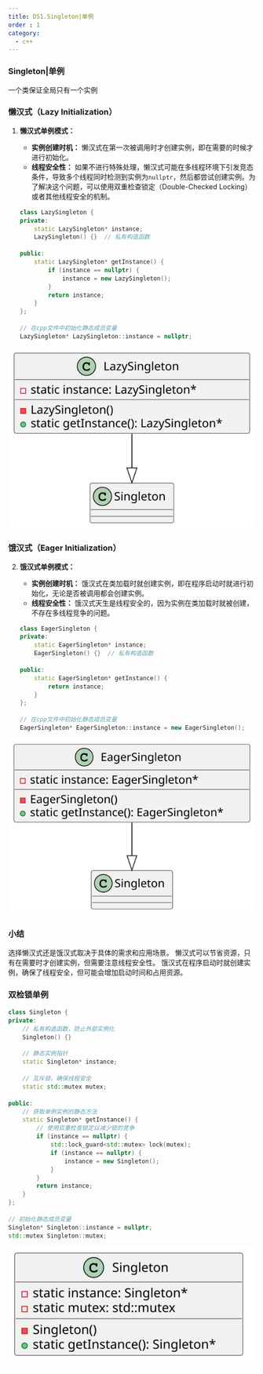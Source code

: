 ```yaml
---
title: DS1.Singleton|单例
order : 1
category:
  - c++
---
```


### Singleton|单例

<ChatMessage avatar="../../../assets/emoji/blzt.png" :avatarWidth="40">
一个类保证全局只有一个实例
</ChatMessage>

### 懒汉式（Lazy Initialization）

1. **懒汉式单例模式：**
    - **实例创建时机：** 懒汉式在第一次被调用时才创建实例，即在需要的时候才进行初始化。
    - **线程安全性：** 如果不进行特殊处理，懒汉式可能在多线程环境下引发竞态条件，导致多个线程同时检测到实例为`nullptr`，然后都尝试创建实例。为了解决这个问题，可以使用双重检查锁定（Double-Checked Locking）或者其他线程安全的机制。

   ```cpp
   class LazySingleton {
   private:
       static LazySingleton* instance;
       LazySingleton() {}  // 私有构造函数

   public:
       static LazySingleton* getInstance() {
           if (instance == nullptr) {
               instance = new LazySingleton();
           }
           return instance;
       }
   };

   // 在cpp文件中初始化静态成员变量
   LazySingleton* LazySingleton::instance = nullptr;
   ```
   
![](..%2Fassets%2FLazySingleton%20.svg)  

### 饿汉式（Eager Initialization）
2. **饿汉式单例模式：**
    - **实例创建时机：** 饿汉式在类加载时就创建实例，即在程序启动时就进行初始化，无论是否被调用都会创建实例。
    - **线程安全性：** 饿汉式天生是线程安全的，因为实例在类加载时就被创建，不存在多线程竞争的问题。

   ```cpp
   class EagerSingleton {
   private:
       static EagerSingleton* instance;
       EagerSingleton() {}  // 私有构造函数

   public:
       static EagerSingleton* getInstance() {
           return instance;
       }
   };

   // 在cpp文件中初始化静态成员变量
   EagerSingleton* EagerSingleton::instance = new EagerSingleton();
   ```
![](..%2Fassets%2FEagerSingleton.svg) 

### 小结

选择懒汉式还是饿汉式取决于具体的需求和应用场景。
懒汉式可以节省资源，只有在需要时才创建实例，但需要注意线程安全性。
饿汉式在程序启动时就创建实例，确保了线程安全，但可能会增加启动时间和占用资源。

### 双检锁单例

```cpp
class Singleton {
private:
    // 私有构造函数，防止外部实例化
    Singleton() {}

    // 静态实例指针
    static Singleton* instance;

    // 互斥锁，确保线程安全
    static std::mutex mutex;

public:
    // 获取单例实例的静态方法
    static Singleton* getInstance() {
        // 使用双重检查锁定以减少锁的竞争
        if (instance == nullptr) {
            std::lock_guard<std::mutex> lock(mutex);
            if (instance == nullptr) {
                instance = new Singleton();
            }
        }
        return instance;
    }
};

// 初始化静态成员变量
Singleton* Singleton::instance = nullptr;
std::mutex Singleton::mutex;
```

![](..%2Fassets%2FSingleton%20Class%20Diagram.svg)
